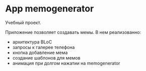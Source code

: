 # App memogenerator

Учебный проект.

Приложение позволяет создавать мемы.
В нем реализованно:
- архитектура BLoC
- запросы к галерее телефона
- кнопка добавление мема
- создание шаблонов для мемов
- анимация при долгом нажатии на memogenerator


